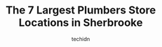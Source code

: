 ---
layout: ampstory
image: https://i0.wp.com/www.auto.or.id/wp-content/uploads/2023/06/andre-lapierre-service-inc-0-sherbrooke-1686325813.png?resize=640,853
author: techidn
featured: false
description: Sherbrooke, Quebec, Canada is a haven for Plumbers enthusiasts, boasting an impressive array of 7 top-notch establishments. Whether youre a seasoned connoisseur or simply curious to explore
title: The 7 Largest Plumbers Store Locations in Sherbrooke
cover:
   title: The 7 Largest Plumbers Store Locations in Sherbrooke
   subtitle: AUTO.OR.ID
   background: https://www.auto.or.id/wp-content/uploads/2023/06/andre-lapierre-service-inc-0-sherbrooke-1686325813.png

pages: 
 - layout: thirds
   top: <h1>#1 Plomberie La Goutte Inc</h1>
   bottom: "<p>Very excellent service - quick and thorough - courteous</p>"
   background: https://www.auto.or.id/wp-content/uploads/2023/06/andre-lapierre-service-inc-1-sherbrooke-1686325815.png
   backgroundblur: true
 - layout: thirds
   top: <h1>#2 Groupe Expert Drains</h1>
   bottom: "<p>8345 Boul Bourque, Sherbrooke, QC J1N 0G2, Canada</p>"
   background: https://www.auto.or.id/wp-content/uploads/2023/06/andre-lapierre-service-inc-2-sherbrooke-1686325816.jpeg
   cta:
      link: https://www.auto.or.id/the-7-largest-plumbers-store-locations-in-sherbrooke/
      text: The 7 Largest Plumbers Store Locations in Sherbrooke
 - layout: thirds
   top: <h1>#3 Chauffe-Eau Estrie inc/HydroSolution</h1>
   bottom: "<p>908 12 Ave N, Sherbrooke, Quebec J1E 2X2, Canada</p>"
   background: https://images.unsplash.com/photo-1579124688690-5476c5d01fde?ixlib=rb-4.0.3&ixid=MnwxMjA3fDB8MHxwaG90by1wYWdlfHx8fGVufDB8fHx8&auto=format&fit=crop&w=640&h=853&q=80
   cta:
      link: https://www.auto.or.id/the-7-largest-plumbers-store-locations-in-sherbrooke/
      text: The 7 Largest Plumbers Store Locations in Sherbrooke
 - layout: thirds
   top: <h1>#4 J & M Gregoire Inc</h1>
   bottom: "<p>4135 Rue Bertrand-Fabi, Sherbrooke, QC J1L 2G3, Canada</p>"
   background: https://images.unsplash.com/photo-1610566062594-fe61d8f17c71?ixlib=rb-4.0.3&ixid=MnwxMjA3fDB8MHxwaG90by1wYWdlfHx8fGVufDB8fHx8&auto=format&fit=crop&w=640&h=853&q=80
   cta:
      link: https://www.auto.or.id/the-7-largest-plumbers-store-locations-in-sherbrooke/
      text: The 7 Largest Plumbers Store Locations in Sherbrooke
 - layout: thirds
   top: <h1>#5 Plomberie Chauffage F.G 2015 | Sherbrooke</h1>
   bottom: "<p>1435 B Rue King E, Sherbrooke, QC J1G 1E8, Canada</p>"
   background: https://images.unsplash.com/photo-1632495288245-811aa76d8a32?ixlib=rb-4.0.3&ixid=MnwxMjA3fDB8MHxwaG90by1wYWdlfHx8fGVufDB8fHx8&auto=format&fit=crop&w=640&h=853&q=80
   cta:
      link: https://www.auto.or.id/the-7-largest-plumbers-store-locations-in-sherbrooke/
      text: The 7 Largest Plumbers Store Locations in Sherbrooke
 - layout: thirds
   top: <h1>#6 Plomberie Christian Cote</h1>
   bottom: "<p>6195 Rue Bertrand-Fabi, Sherbrooke, QC J1N 2P3, Canada</p>"
   background: https://images.unsplash.com/photo-1554708893-e11aa45b9bbf?ixlib=rb-4.0.3&ixid=MnwxMjA3fDB8MHxwaG90by1wYWdlfHx8fGVufDB8fHx8&auto=format&fit=crop&w=640&h=853&q=80
   cta:
      link: https://www.auto.or.id/the-7-largest-plumbers-store-locations-in-sherbrooke/
      text: The 7 Largest Plumbers Store Locations in Sherbrooke
 - layout: thirds
   top: <h1>#7 Andre Lapierre Service Inc</h1>
   bottom: "<p>175 Rue des Quatre-Pins, Sherbrooke, QC J1J 2L5, Canada</p>"
   background: https://images.unsplash.com/photo-1513219872556-78665cfff8bb?ixlib=rb-4.0.3&ixid=MnwxMjA3fDB8MHxwaG90by1wYWdlfHx8fGVufDB8fHx8&auto=format&fit=crop&w=640&h=853&q=80
   cta:
      link: https://www.auto.or.id/the-7-largest-plumbers-store-locations-in-sherbrooke/
      text: The 7 Largest Plumbers Store Locations in Sherbrooke
 - layout: thirds
   middle: Continue reading...
   background: https://images.unsplash.com/photo-1604755940678-ffbf0c1fcc37?ixlib=rb-4.0.3&ixid=MnwxMjA3fDB8MHxwaG90by1wYWdlfHx8fGVufDB8fHx8&auto=format&fit=crop&w=640&h=853&q=80
   cta:
      link: https://www.auto.or.id/the-7-largest-plumbers-store-locations-in-sherbrooke/
      text: The 7 Largest Plumbers Store Locations in Sherbrooke

---